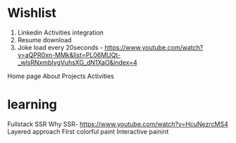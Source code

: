 # Wishlist

1. Linkedin Activities integration
2. Resume download
3. Joke load every 20seconds - https://www.youtube.com/watch?v=aQPR0xn-MMk&list=PL06MUQt-_wlsRNxmbIvgVuhsXG_dN1XaO&index=4

Home page About Projects Activities








# learning
 Fullstack SSR 
 Why SSR- https://www.youtube.com/watch?v=HcuNezrcMS4
 Layered approach
 FIrst colorful paint
 Interactive painint
